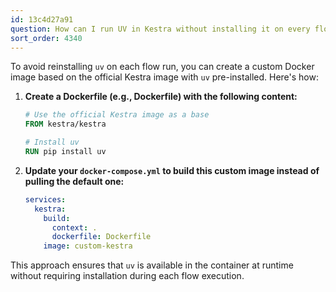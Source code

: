 ```yaml
---
id: 13c4d27a91
question: How can I run UV in Kestra without installing it on every flow execution?
sort_order: 4340
---
```


To avoid reinstalling `uv` on each flow run, you can create a custom Docker image based on the official Kestra image with `uv` pre-installed. Here's how:

1. **Create a Dockerfile (e.g., Dockerfile) with the following content:**

   ```dockerfile
   # Use the official Kestra image as a base
   FROM kestra/kestra
   
   # Install uv
   RUN pip install uv
   ```

2. **Update your `docker-compose.yml` to build this custom image instead of pulling the default one:**

   ```yaml
   services:
     kestra:
       build:
         context: .
         dockerfile: Dockerfile
       image: custom-kestra
   ```

This approach ensures that `uv` is available in the container at runtime without requiring installation during each flow execution.